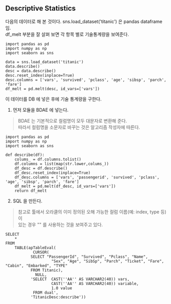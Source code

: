 ## Descriptive Statistics

다음의 데이터로 해 본 것이다.  sns.load_dataset('titanic') 은 pandas dataframe 임.<br>
df_melt 부분을 잘 살펴 보면 각 항목 별로 기술통계량을 보여준다.
```
import pandas as pd
import numpy as np
import seaborn as sns

data = sns.load_dataset('titanic')
data.describe()
desc = data.describe()
desc.reset_index(inplace=True)
desc.columns = ['vars', 'survived', 'pclass', 'age', 'sibsp', 'parch', 'fare']
df_melt = pd.melt(desc, id_vars=['vars'])
```

이 데이터를 DB 에 넣은 후에 기술 통계량을 구한다.<br>

1. 먼저 모듈을 BDAE 에 넣는다.<br>

> BDAE 는 기본적으로 컬럼명이 모두 대문자로 변환해 준다. <br>
> 따라서 컬럼명을 소문자로 바꾸는 것은 알고리즘 작성자에 따른다. <br>

```
import pandas as pd
import numpy as np
import seaborn as sns

def describe(df):
    colums_ = df.columns.tolist()
    df.columns = list(map(str.lower,colums_))
    df_desc = df.describe()
    df_desc.reset_index(inplace=True)
    df_desc.columns = ['vars', 'passengerid', 'survived', 'pclass', 'age', 'sibsp', 'parch', 'fare']
    df_melt = pd.melt(df_desc, id_vars=['vars'])
    return df_melt
```

2. SQL 을 만든다. <br>
> 참고로 툴에서 오라클의 이미 정의된 오해 가능한 컬럼 이름(예: index, type 등)이 <br>
> 있는 경우 "" 를 사용하는 것을 보여주고 있다.
```
SELECT
	*
FROM
	TABLE(apTableEval(
         	CURSOR(
           SELECT "PassengerId", "Survived", "Pclass", "Name",
	                "Sex", "Age", "SibSp", "Parch", "Ticket", "Fare", "Cabin", "Embarked", "TYPE"
           FROM Titanic),
         	 NULL,
           'SELECT  CAST(''AA'' AS VARCHAR2(40)) vars,
                    CAST(''AA'' AS VARCHAR2(40)) variable,
                    1.0 value
            FROM dual',
           'TitanicDesc:describe'))
```
